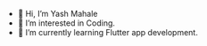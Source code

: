 - 👋 Hi, I’m Yash Mahale
- 👀 I’m interested in Coding.
- 🌱 I’m currently learning Flutter app development.


<!---
YashMahale1702/YashMahale1702 is a ✨ special ✨ repository because its `README.md` (this file) appears on your GitHub profile.
You can click the Preview link to take a look at your changes.
--->
